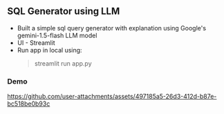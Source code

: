 ## SQL Generator using LLM

- Built a simple sql query generator with explanation using Google's gemini-1.5-flash LLM model
- UI - Streamlit
- Run app in local using:
  > streamlit run app.py

### Demo

https://github.com/user-attachments/assets/497185a5-26d3-412d-b87e-bc518be0b93c

